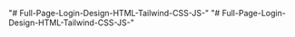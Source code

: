"# Full-Page-Login-Design-HTML-Tailwind-CSS-JS-" 
"# Full-Page-Login-Design-HTML-Tailwind-CSS-JS-" 
